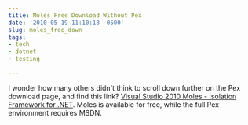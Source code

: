 ```yaml
---
title: Moles Free Download Without Pex
date: '2010-05-19 11:10:18 -0500'
slug: moles_free_down
tags:
- tech
- dotnet
- testing

---
```


I wonder how many others didn't think to scroll down further on the Pex download
page, and find this link? [Visual
Studio 2010 Moles - Isolation Framework for .NET](http://visualstudiogallery.msdn.microsoft.com/en-us/b3b41648-1c21-471f-a2b0-f76d8fb932ee). Moles is available for
free, while the full Pex environment requires MSDN.
